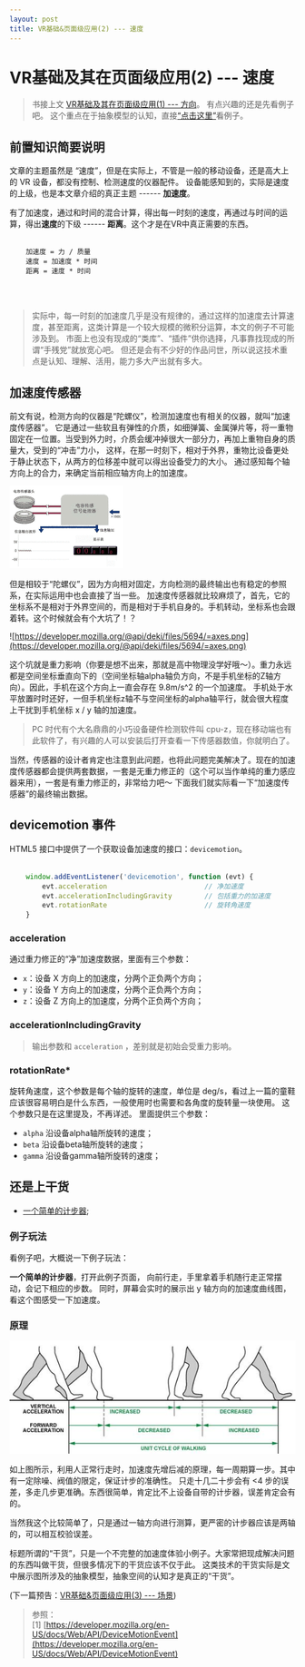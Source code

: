 ```yaml
---
layout: post
title: VR基础&页面级应用(2) --- 速度
---
```


# VR基础及其在页面级应用(2) --- 速度

> 书接上文 [VR基础及其在页面级应用(1) --- 方向](/2016/11/24/vr_gyroscope.html)。 有点兴趣的还是先看例子吧。
这个重点在于抽象模型的认知，直接[“点击这里”](#anchor3)看例子。

## 前置知识简要说明

文章的主题虽然是 “速度”，但是在实际上，不管是一般的移动设备，还是高大上的 VR 设备，都没有控制、检测速度的仪器配件。
设备能感知到的，实际是速度的上级，也是本文章介绍的真正主题 ------ **加速度**。

有了加速度，通过和时间的混合计算，得出每一时刻的速度，再通过与时间的运算，得出**速度**的下级 ------ **距离**。这个才是在VR中真正需要的东西。

~~~

    加速度 = 力 / 质量
    速度 = 加速度 * 时间  
    距离 = 速度 * 时间
    
~~~

<br/>

> 实际中，每一时刻的加速度几乎是没有规律的，通过这样的加速度去计算速度，甚至距离，这类计算是一个较大规模的微积分运算，本文的例子不可能涉及到。
市面上也没有现成的“类库”、“插件”供你选择，凡事靠找现成的所谓“手残党”就放宽心吧。
但还是会有不少好的作品问世，所以说这技术重点是认知、理解、活用，能力多大产出就有多大。

## 加速度传感器

前文有说，检测方向的仪器是“陀螺仪”，检测加速度也有相关的仪器，就叫“加速度传感器”。
它是通过一些软且有弹性的介质，如细弹簧、金属弹片等，将一重物固定在一位置。当受到外力时，介质会缓冲掉很大一部分力，再加上重物自身的质量大，受到的“冲击”力小，
这样，在那一时刻下，相对于外界，重物比设备更处于静止状态下，从两方的位移差中就可以得出设备受力的大小。
通过感知每个轴方向上的合力，来确定当前相应轴方向上的加速度。

![alt](/img/acceleration.gif)

但是相较于“陀螺仪”，因为方向相对固定，方向检测的最终输出也有稳定的参照系，在实际运用中也会直接了当一些。
加速度传感器就比较麻烦了，首先，它的坐标系不是相对于外界空间的，而是相对于手机自身的。手机转动，坐标系也会跟着转。这个时候就会有个大坑了！？

![https://developer.mozilla.org/@api/deki/files/5694/=axes.png](https://developer.mozilla.org/@api/deki/files/5694/=axes.png)

这个坑就是重力影响（你要是想不出来，那就是高中物理没学好哦～）。重力永远都是空间坐标垂直向下的（空间坐标轴alpha轴负方向，不是手机坐标的Z轴方向）。因此，手机在这个方向上一直会存在 9.8m/s^2 的一个加速度。
手机处于水平放置时时还好，一但手机坐标z轴不与空间坐标的alpha轴平行，就会很大程度上干扰到手机坐标 x / y 轴的加速度。

> PC 时代有个大名鼎鼎的小巧设备硬件检测软件叫 cpu-z，现在移动端也有此软件了，有兴趣的人可以安装后打开查看一下传感器数值，你就明白了。

当然，传感器的设计者肯定也注意到此问题，也将此问题完美解决了。现在的加速度传感器都会提供两套数据，一套是无重力修正的（这个可以当作单纯的重力感应器来用），一套是有重力修正的，非常给力吧～
下面我们就实际看一下“加速度传感器”的最终输出数据。

## devicemotion 事件

HTML5 接口中提供了一个获取设备加速度的接口：`devicemotion`。

~~~javascript

    window.addEventListener('devicemotion', function (evt) {
        evt.acceleration                        // 净加速度
        evt.accelerationIncludingGravity        // 包括重力的加速度
        evt.rotationRate                        // 旋转角速度
    }

~~~

### acceleration

通过重力修正的“净”加速度数据，里面有三个参数：

* `x`：设备 X 方向上的加速度，分两个正负两个方向；
* `y`：设备 Y 方向上的加速度，分两个正负两个方向；
* `z`：设备 Z 方向上的加速度，分两个正负两个方向；

### accelerationIncludingGravity

> 输出参数和 `acceleration` ，差别就是初始会受重力影响。

### rotationRate*

旋转角速度，这个参数是每个轴的旋转的速度，单位是 deg/s，看过上一篇的童鞋应该很容易明白是什么东西，一般使用时也需要和各角度的旋转量一块使用。
这个参数只是在这里提及，不再详述。
里面提供三个参数：

* `alpha` 沿设备alpha轴所旋转的速度；
* `beta` 沿设备beta轴所旋转的速度；
* `gamma` 沿设备gamma轴所旋转的速度；

## 还是上干货

* [一个简单的计步器](/page/vr/acceleration.html);

### 例子玩法

看例子吧，大概说一下例子玩法：

**一个简单的计步器**，打开此例子页面，
向前行走，手里拿着手机随行走正常摆动，会记下相应的步数。
同时，屏幕会实时的展示出 y 轴方向的加速度曲线图，看这个图感受一下加速度。

### 原理

![count-step](/img/count-step.jpg)

如上图所示，利用人正常行走时，加速度先增后减的原理，每一周期算一步。其中有一定除噪、阀值的限定，保证计步的准确性。
只走十几二十步会有 <4 步的误差，多走几步更准确。东西很简单，肯定比不上设备自带的计步器，误差肯定会有的。

当然我这个比较简单了，只是通过一轴方向进行测算，更严密的计步器应该是两轴的，可以相互校验误差。

标题所谓的“干货”，只是一个不完整的加速度体验小例子。大家常把现成解决问题的东西叫做干货，但很多情况下的干货应该不仅于此。
这类技术的干货实际是文中展示图所涉及的抽象模型，抽象空间的认知才是真正的“干货”。

(下一篇预告：[VR基础&页面级应用(3) --- 场景](#))

> 参照：  
[1] [https://developer.mozilla.org/en-US/docs/Web/API/DeviceMotionEvent](https://developer.mozilla.org/en-US/docs/Web/API/DeviceMotionEvent)  
